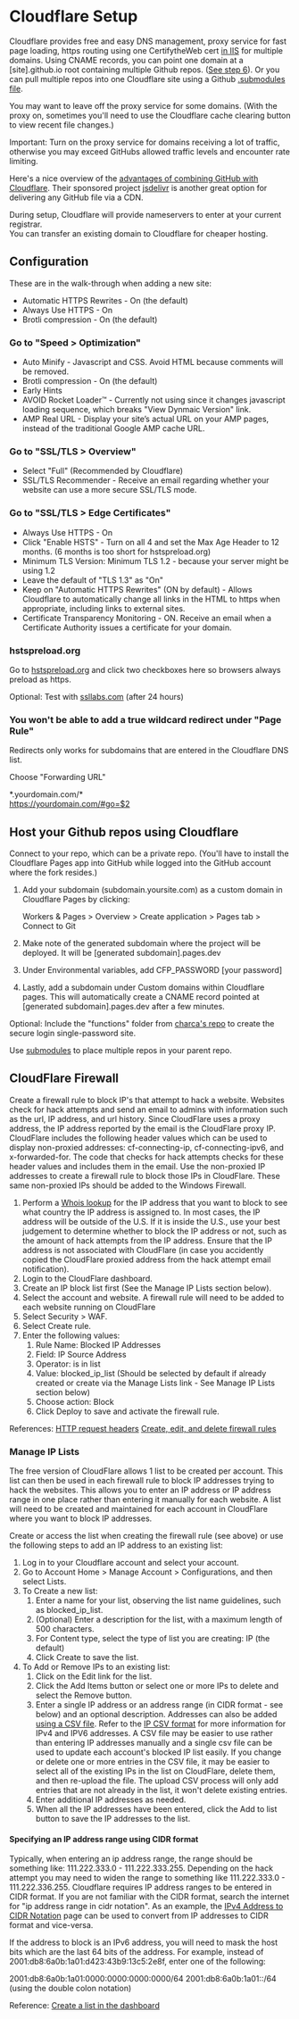 # Cloudflare Setup

Cloudflare provides free and easy DNS management, proxy service for fast page loading, https routing using one CertifytheWeb cert [in IIS](https://model.earth/setup) for multiple domains.  Using CNAME records, you can point one domain at a [site].github.io root containing multiple Github repos. ([See step 6](../../start/steps/)). Or you can pull multiple repos into one Cloudflare site using a Github [.submodules file](../submodules/).

You may want to leave off the proxy service for some domains. (With the proxy on, sometimes you'll need to  use the Cloudflare cache clearing button to view recent file changes.)

Important: Turn on the proxy service for domains receiving a lot of traffic, otherwise you may exceed GitHubs allowed traffic levels and encounter rate limiting.  

Here's a nice overview of the [advantages of combining GitHub with Cloudflare](https://www.toptal.com/github/unlimited-scale-web-hosting-github-pages-cloudflare). Their sponsored project [jsdelivr](https://gomakethings.com/how-to-turn-any-github-repo-into-a-cdn/) is another great option for delivering any GitHub file via a CDN.

During setup, Cloudflare will provide nameservers to enter at your current registrar.  
You can transfer an existing domain to Cloudflare for cheaper hosting.  

## Configuration

These are in the walk-through when adding a new site:

- Automatic HTTPS Rewrites - On (the default)
- Always Use HTTPS - On  
- Brotli compression - On (the default)  


### Go to "Speed > Optimization"  

- Auto Minify - Javascript and CSS. Avoid HTML because comments will be removed.  
- Brotli compression - On (the default)  
- Early Hints  
- AVOID Rocket Loader™ - Currently not using since it changes javascript loading sequence, which breaks "View Dynmaic Version" link.  <!--Improve the paint time for pages which include JavaScript.  -->
- AMP Real URL - Display your site’s actual URL on your AMP pages, instead of the traditional Google AMP cache URL.  



<!--
The following set-up steps originated from the three videos here: https://httpsiseasy.com
Video 2: Under the same tab
https://www.youtube.com/watch?time_continue=1&v=mVzdEl5G0iM
-->

### Go to "SSL/TLS > Overview"  

- Select "Full" (Recommended by Cloudflare)  
- SSL/TLS Recommender - Receive an email regarding whether your website can use a more secure SSL/TLS mode.  

### Go to "SSL/TLS > Edge Certificates"  

- Always Use HTTPS - On  
- Click "Enable HSTS" - Turn on all 4 and set the Max Age Header to 12 months. (6 months is too short for hstspreload.org)  
- Minimum TLS Version: Minimum TLS 1.2 - because your server might be using 1.2<!--(but use TLS 1.3)-->  
- Leave the default of "TLS 1.3" as "On"  
- Keep on "Automatic HTTPS Rewrites" (ON by default) - Allows Cloudflare to automatically change all links in the HTML to https when appropriate, including links to external sites.  
- Certificate Transparency Monitoring - ON. Receive an email when a Certificate Authority issues a certificate for your domain.  

### hstspreload.org

Go to [hstspreload.org](https://hstspreload.org) and click two checkboxes here so browsers always preload as https.  

Optional: Test with [ssllabs.com](https://www.ssllabs.com/ssltest/analyze.html?hideResults=on&latest) (after 24 hours)  

### You won't be able to add a true wildcard redirect under "Page Rule"

Redirects only works for subdomains that are entered in the Cloudflare DNS list.  

Choose "Forwarding URL"  

\*.yourdomain.com/\*  
https://yourdomain.com/#go=$2  


## Host your Github repos using Cloudflare

<!--
No longer seeing this route, double-check then delete thiL
Add a custom domain in cloudflare Pages by clicking "Create a project" at "Account Home > Pages"

Workers & Pages > Pages tab > Connect to Git
-->

Connect to your repo, which can be a private repo.
(You'll have to install the Cloudflare Pages app into GitHub while logged into the GitHub account where the fork resides.)

1. Add your subdomain (subdomain.yoursite.com) as a custom domain in Cloudflare Pages by clicking: 

    Workers & Pages > Overview > Create application > Pages tab > Connect to Git


2. Make note of the generated subdomain where the project will be deployed.  It will be [generated subdomain].pages.dev

3. Under Environmental variables, add CFP_PASSWORD [your password]

4. Lastly, add a subdomain under Custom domains within Cloudflare pages.
This will automatically create a CNAME record pointed at [generated subdomain].pages.dev after a few minutes.

Optional: Include the "functions" folder from [charca's repo](https://dev.to/charca/password-protection-for-cloudflare-pages-8ma) to create the secure login single-password site.

Use [submodules](../submodules) to place multiple repos in your parent repo.

## CloudFlare Firewall
Create a firewall rule to block IP's that attempt to hack a website. Websites check for hack attempts and send an email to admins with information such as the url, IP address, and url history. Since CloudFlare uses a proxy address, the IP address reported by the email is the CloudFlare proxy IP. CloudFlare includes the following header values which can be used to display non-proxied addresses: cf-connecting-ip, cf-connecting-ipv6, and x-forwarded-for. The code that checks for hack attempts checks for these header values and includes them in the email. Use the non-proxied IP addresses to create a firewall rule to block those IPs in CloudFlare. These same non-proxied IPs should be added to the Windows Firewall.

1. Perform a [Whois lookup](https://www.whois.com/whois/) for the IP address that you want to block to see what country the IP address is assigned to. In most cases, the IP address will be outside of the U.S. If it is inside the U.S., use your best judgement to determine whether to block the IP address or not, such as the amount of hack attempts from the IP address. Ensure that the IP address is not associated with CloudFlare (in case you accidently copied the CloudFlare proxied address from the hack attempt email notification). 
1. Login to the CloudFlare dashboard.
1. Create an IP block list first (See the Manage IP Lists section below).
1. Select the account and website. A firewall rule will need to be added to each website running on CloudFlare
1. Select Security > WAF.
1. Select Create rule.
1. Enter the following values:
    1. Rule Name: Blocked IP Addresses
    1. Field: IP Source Address
    1. Operator: is in list
    1. Value: blocked\_ip\_list (Should be selected by default if already created or create via the Manage Lists link - See Manage IP Lists section below)
    1. Choose action: Block
    1. Click Deploy to save and activate the firewall rule.

References:
[HTTP request headers](https://developers.cloudflare.com/fundamentals/get-started/reference/http-request-headers/#cf-connecting-ip)
[Create, edit, and delete firewall rules](https://developers.cloudflare.com/firewall/cf-dashboard/create-edit-delete-rules/)

### Manage IP Lists
The free version of CloudFlare allows 1 list to be created per account. This list can then be used in each firewall rule to block IP addresses trying to hack the websites. This allows you to enter an IP address or IP address range in one place rather than entering it manually for each website. A list will need to be created and maintained for each account in CloudFlare where you want to block IP addresses.

Create or access the list when creating the firewall rule (see above) or use the following steps to add an IP address to an existing list:
1. Log in to your Cloudflare account and select your account.
1. Go to Account Home > Manage Account > Configurations, and then select Lists.
1. To Create a new list:
    1. Enter a name for your list, observing the list name guidelines, such as blocked\_ip\_list.
    1. (Optional) Enter a description for the list, with a maximum length of 500 characters.
    1. For Content type, select the type of list you are creating: IP (the default)
    1. Click Create to save the list.
1. To Add or Remove IPs to an existing list:
    1. Click on the Edit link for the list.
    1. Click the Add Items button or select one or more IPs to delete and select the Remove button.
    1. Enter a single IP address or an address range (in CIDR format - see below) and an optional description. Addresses can also be added [using a CSV file](https://developers.cloudflare.com/fundamentals/global-configurations/lists/create-dashboard/#add-items-using-a-csv-file). Refer to the [IP CSV format](https://developers.cloudflare.com/fundamentals/global-configurations/lists/ip-lists/) for more information for IPv4 and IPV6 addresses. A CSV file may be easier to use rather than entering IP addresses manually and a single csv file can be used to update each account's blocked IP list easily. If you change or delete one or more entries in the CSV file, it may be easier to select all of the existing IPs in the list on CloudFlare, delete them, and then re-upload the file. The upload CSV process will only add entries that are not already in the list, it won't delete existing entries.
    1. Enter additional IP addresses as needed.
    1. When all the IP addresses have been entered, click the Add to list button to save the IP addresses to the list.

#### Specifying an IP address range using CIDR format
Typically, when entering an ip address range, the range should be something like: 111.222.333.0 - 111.222.333.255. Depending on the hack attempt you may need to widen the range to something like 111.222.333.0 - 111.222.336.255. Cloudflare requires IP address ranges to be entered in CIDR format. If you are not familiar with the CIDR format, search the internet for "ip address range in cidr notation". As an example, the [IPv4 Address to CIDR Notation](https://www.ipaddressguide.com/cidr) page can be used to convert from IP addresses to CIDR format and vice-versa.

If the address to block is an IPv6 address, you will need to mask the host bits which are the last 64 bits of the address. 
For example, instead of 2001:db8:6a0b:1a01:d423:43b9:13c5:2e8f, enter one of the following:

2001:db8:6a0b:1a01:0000:0000:0000:0000/64
2001:db8:6a0b:1a01::/64 (using the double colon notation)

Reference:
[Create a list in the dashboard](https://developers.cloudflare.com/fundamentals/global-configurations/lists/create-dashboard/)

<!--
## For Cloudflare Custom Purge

We use Cloudflare's free Content Delivery Network (CDN) to reduce traffic hitting GitHub.

After deploying, the following can be pasted into Cloudflare to do a custom purge.

https://model.earth/localsite/info/template-charts.html
https://model.earth/localsite/js/localsite.js
https://model.earth/localsite/js/map-embed.js
https://model.earth/localsite/js/map-filters.js
https://model.earth/localsite/js/naics.js
https://model.earth/localsite/js/navigation.js
https://model.earth/localsite/map/index.html
https://model.earth/localsite/css/search-filters.css
https://model.earth/localsite/css/map-display.css
https://model.earth/localsite/css/base.css
https://model.earth/localsite/css/map.css
https://model.earth/localsite/css/naics.css
https://model.earth/apps/
-->


